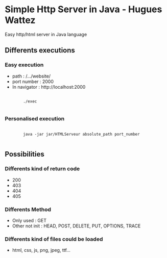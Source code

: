 # Simple Http Server in Java - Hugues Wattez

Easy http/html server in Java language

## Differents executions

### Easy execution

- path : /.../website/
- port number : 2000
- In navigator : http://localhost:2000

<pre>
    <code>
        ./exec
    </code>
</pre>

### Personalised execution

<pre>
    <code>
        java -jar jar/HTMLServeur absolute_path port_number
    </code>
</pre>

## Possibilities

### Differents kind of return code
- 200
- 403
- 404
- 405

### Differents Method
- Only used : GET
- Other not init : HEAD, POST, DELETE, PUT, OPTIONS, TRACE

### Differents kind of files could be loaded
- html, css, js, png, jpeg, ttf...

